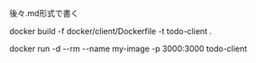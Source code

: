 後々.md形式で書く

docker build -f docker/client/Dockerfile -t todo-client .

docker run -d --rm --name my-image -p 3000:3000 todo-client
